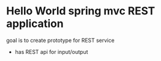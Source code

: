 # Hello World spring mvc REST application

goal is to create prototype for REST service

 - has REST api for input/output 

